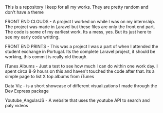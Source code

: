 This is a repository I keep for all my works. They are pretty random and don't have a theme

FRONT END CLOUDS -
A project I worked on while I was on my internship. The project was made in Laravel but these files are only the front end part. The code is some of my earliest work. Its a mess, yes. But its just here to see my early code writting.

FRONT END PRINTS - 
This was a project I was a part of when I attended the student exchange in Portugal. Its the complete Laravel project, it should be working, this commit is really old though.

iTunes Albums - 
Just a test to see how much I can do within one work day. I spent circa 8-9 hours on this and haven't touched the code after that. Its a simple page to list X top albums from iTunes

Data Viz - is a short showcase of different visualizations I made through the Dev Express package

Youtube_AngularJS - A website that uses the youtube API to search and paly videos

